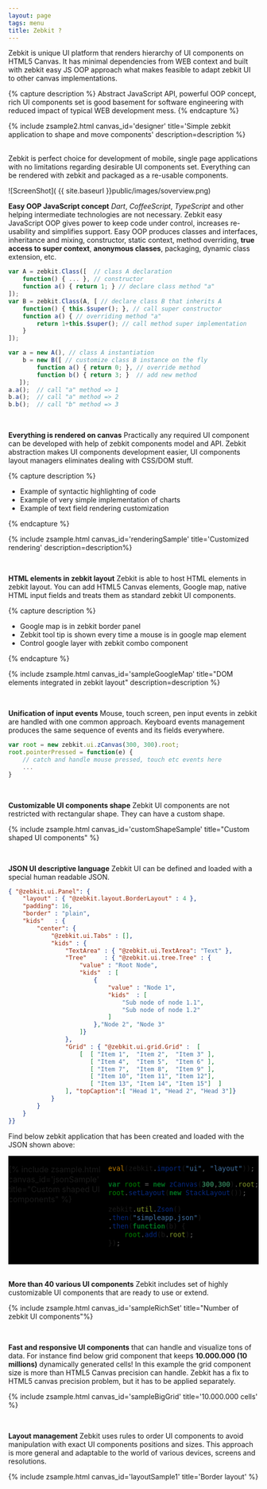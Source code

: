 ```yaml
---
layout: page
tags: menu
title: Zebkit ?
---
```


Zebkit is unique UI platform that renders hierarchy of UI components on HTML5 Canvas. It has minimal dependencies from WEB context and built with zebkit easy JS OOP approach what makes feasible to adapt zebkit UI to other canvas implementations. 

<script type="text/javascript" src="../build/zebkit.min.js">  
</script>

{% capture description %}
Abstract JavaScript API, powerful OOP concept, rich UI components set is good basement for software engineering with reduced impact of typical WEB development mess.
{% endcapture %}

{% include zsample2.html canvas_id='designer' title='Simple zebkit application to shape and move components' description=description %}

<br/>
Zebkit is perfect choice for development of mobile, single page applications with no limitations regarding desirable UI components set. Everything can be rendered with zebkit and packaged as a re-usable components.  

<script>

zebkit.require(function() {
    eval(zebkit.import("ui", "layout"));

    var root = (new zCanvas("designer", 400, 300)).root;
    root.properties({
        layout : new BorderLayout(4, 4),
        padding: 8,
        kids: {
            center: new BorderPan("Designer panel", new Panel({
                padding: 6,
                kids: [
                    new zebkit.ui.design.ShaperPan(new Checkbox("Check-box").properties({
                        value:true,
                        location: [10, 10]
                    })),

                    new zebkit.ui.design.ShaperPan(new Button("Button").properties({
                        value:true,
                        location: [190, 50]
                    })),

                    new zebkit.ui.design.ShaperPan(new TextField("Text Field").properties({
                        size : [120, 60],
                        location: [30, 100]
                    }))
                ]
            })),

            bottom: new Button("Align", [
                function fire() {
                    this.$super();
                    var y = 10, 
                        c = root.byPath("//zebkit.ui.design.ShaperPan", null);
                    for(var i=0; i < c.length; i++)  {
                        c[i].toPreferredSize();
                        c[i].setLocation(10, y);
                        y += c[i].height + 5;
                    }
                }
            ])
        }
    });
});
</script>

</td>
</tr>    
</table>

![ScreenShot]( {{ site.baseurl }}public/images/soverview.png)

**Easy OOP JavaScript concept** _Dart_, _CoffeeScript_, _TypeScript_ and other helping intermediate technologies are not necessary. Zebkit easy JavaScript OOP gives power to keep code under control, increases re-usability and simplifies support. Easy OOP produces classes and interfaces, inheritance and mixing, constructor, static context, method overriding, **true access to super context**, **anonymous classes**, packaging, dynamic class extension, etc. 
   
```js
var A = zebkit.Class([  // class A declaration 
    function() { ... }, // constructor
    function a() { return 1; } // declare class method "a"
]);
var B = zebkit.Class(A, [ // declare class B that inherits A 
    function() { this.$super(); }, // call super constructor
    function a() { // overriding method "a"
        return 1+this.$super(); // call method super implementation 
    }
]);

var a = new A(), // class A instantiation
    b = new B([ // customize class B instance on the fly
        function a() { return 0; }, // override method
        function b() { return 3; }  // add new method 
   ]);     
a.a();  // call "a" method => 1
b.a();  // call "a" method => 2
b.b();  // call "b" method => 3
```
   
<br/>

**Everything is rendered on canvas** Practically any required UI component can be developed with help of zebkit components model and API. Zebkit abstraction makes UI components development easier, UI components layout managers eliminates dealing with CSS/DOM stuff. 

{% capture description %}
<ul>
   <li>Example of syntactic highlighting of code</li>
   <li>Example of very simple implementation of charts</li>
   <li>Example of text field rendering customization</li>    
</ul>
{% endcapture %}

{% include zsample.html canvas_id='renderingSample' title='Customized rendering' description=description%}

<script type="text/javascript">
zebra_image = null;

zebkit.resources("public/images/zebra-pattern.png", function(img) {
    zebra_image = img;
});

zebkit.require(function() {
    eval(zebkit.import("ui", "layout"));

    var ZebkitTextRender = zebkit.Class(TextRender, [
        function(t, reflection) {
            if (arguments.length === 1) {
                reflection = false;
            }
            this.$super(t);
            this.image = zebra_image;
            this.reflectionGap = -40;
        },

        function getLineHeight() {
            return this.hasReflection ? this.font.height*2 + this.reflectionGap : this.font.height;
        },

        function paintLine(g,x,y,line,d) {
            var gradient=g.createLinearGradient(x,y,x,y+this.font.height);
            gradient.addColorStop(0.1, '#222');
            gradient.addColorStop(0.35, '#fff');
            gradient.addColorStop(0.65, '#fff');
            gradient.addColorStop(1.0, '#000');
            g.fillStyle = gradient;            
            g.fillText(this.getLine(line), x, y);
            g.fillStyle = this.pattern;
            g.fillRect(x, y,this.calcLineWidth(line),this.getLineHeight());
        },

        function paint(g,x,y,w,h,d) {
            this.pattern = g.createPattern(this.image, 'repeat');
            this.$super(g,x,y,w,h,d);
        }
    ]);

    var root = new zCanvas("renderingSample", 450, 300).root;
    root.setLayout(new BorderLayout(8));
    root.add(new TextField(new ZebkitTextRender("Zebkit ...")).properties({
        cursorView    : "red",
        curW          : 3,
        selectionColor: "gray",
        background    : "black",
        font          : new Font("Arial", 100)
    }));
    
    var SimpleChart = zebkit.Class(Panel, [
        function(fn, x1, x2, dx, col) {
            this.fn = fn;
            this.x1 = x1;
            this.x2 = x2;
            this.dx = dx;
            this.color = col;
            this.lineWidth = 4;
            this.$super();
        },

        function validate() {
            var b = this.isLayoutValid;
            this.$super();
            if (b === false)  {
                var maxy = -1000000, miny = 1000000, fy = [];
                for(var x=this.x1, i = 0; x < this.x2; x += this.dx, i++) {
                    fy[i] = this.fn(x);
                    if (fy[i] > maxy) maxy = fy[i];
                    if (fy[i] < miny) miny = fy[i];
                }

                var left = this.getLeft() + this.lineWidth,
                    top  = this.getTop() + this.lineWidth,
                    ww = this.width-left-this.getRight()-this.lineWidth*2,
                    hh = this.height-top-this.getBottom()-this.lineWidth*2,
                    cx = ww/(this.x2 - this.x1), cy = hh/ (maxy - miny),
                    t  = function (xy, ct) { return ct * xy; };

                this.gx = [ left ];
                this.gy = [ top + t(fy[0] - miny, cy) ];
                for(var x=this.x1+this.dx,i=1;i<fy.length;x+=this.dx,i++) {
                    this.gx[i] = left + t(x - this.x1, cx);
                    this.gy[i] = top  + t(fy[i] - miny, cy);
                }
            }
        },

        function paint(g) {
            g.beginPath();
            g.setColor(this.color);
            g.lineWidth = this.lineWidth;
            g.moveTo(this.gx[0], this.gy[0]);
            for(var i = 1; i < this.gx.length; i++) {
                g.lineTo(this.gx[i], this.gy[i]);
            }
            g.stroke();
        }
    ]);

    var SynRender = new zebkit.Class(TextRender, [
        function(content) {
            this.words = {};
            this.$super(content);
            this.setFont("Courier", 16);
        },

        function paintLine(g,x,y,line,d){
            var s = this.getLine(line), v = s.split(/\s/), xx = x;
            for(var i = 0; i < v.length; i++){
                var str = v[i], color = this.words[str];
                str += " ";
                g.setColor(color != null ? color : this.color);
                g.fillText(str, xx, y);
                xx += this.font.stringWidth(str);
            }
        }
    ]);

    sh = new SynRender("public class Test\nextends Object {\n    static {\n        if (a > 0) {\n            a = 10;\n        }\n    }\n}").setColor("white");
    sh.words= {"class"   : "#55DD22", "public" : "#FF7744",
               "extends" : "#FF7744", "static" : "#FF7744",
               "if"      : "#55DD22", "==":"green"          };

    var cpan = new Panel().setPreferredSize(230, 120);
    cpan.setLayout(new StackLayout());
    cpan.add(new SimpleChart(function(x) {
        return Math.cos(x) * Math.sin(x) - 2 * Math.sin(x*x);
    }, -2, 5, 0.01, "#FF7744"));
    cpan.add(new SimpleChart(function(x) {
        return Math.cos(x) * Math.sin(x) + 2 * Math.sin(x*x);
    }, -2, 1, 0.01, "#55DD22"))

    var pan = new Panel({
        layout: new FlowLayout(8),
        kids  : [ new Label(sh), cpan ]
    });
    root.add("top", pan);
});
</script>

<br/>

**HTML elements in zebkit layout** Zebkit is able to host HTML elements in zebkit layout. You can add HTML5 Canvas elements, Google map, native HTML input fields and treats them as standard zebkit UI components. 

{% capture description %}
<ul>
   <li>Google map is in zebkit border panel</li>
   <li>Zebkit tool tip is shown every time a mouse is in google map element</li>
   <li>Control google layer with zebkit combo component</li>
</ul>
{% endcapture %}


{% include zsample.html canvas_id='sampleGoogleMap' title="DOM elements integrated in zebkit layout" description=description %}

<script>
    var gmap = null;
    function initMap() {
        zebkit.require(function() {
            eval(zebkit.import("ui"));

            var c = new zCanvas("sampleGoogleMap", 400, 400);
            var map = new zebkit.ui.web.HtmlElement();
            map.setAttribute("id", "map");
            map.tooltip = new Tooltip("Zebkit Tooltip");
                                                       
            map.popup = new Menu(["Zebkit", "Context", "Menu"]);
            gmap = map.element;
            c.root.properties({
                layout : new zebkit.layout.BorderLayout(8),
                padding: 16,
                border : new Border("red", 2, 6),
                kids: {
                    center : new BorderPan("Google Map in zebkit layout", map),
                    bottom: new Combo([
                        "TERRAIN",  "ROADMAP", "SATELLITE" 
                    ]).properties({ border: new Border("red", 1, 6) })  
                }
            });

            var gmap = new google.maps.Map(gmap, {
                center: {lat: -34.397, lng: 150.644},
                scrollwheel: false,
                zoom: 8
            });

            var combo = c.byPath("//~zebkit.ui.Combo"); 
            combo.select(1);
            combo.on(function(src) {
                gmap.setMapTypeId(google.maps.MapTypeId[src.getValue()]);    
            });
        });
    }
</script>
<script async defer src="https://maps.googleapis.com/maps/api/js?key=AIzaSyDHbhEB-ZtVg7-eXE1yLioDSR2MIafnsIs&callback=initMap"> </script>

<br/>

**Unification of input events** Mouse, touch screen, pen input events in zebkit are handled with one common approach. Keyboard events management produces the same sequence of events and its fields everywhere.

```js
var root = new zebkit.ui.zCanvas(300, 300).root;
root.pointerPressed = function(e) {
    // catch and handle mouse pressed, touch etc events here
    ... 
}  
```

<br/>

**Customizable UI components shape** Zebkit UI components are not restricted with rectangular shape. They can have a custom shape. 

{% include zsample.html canvas_id='customShapeSample' title="Custom shaped UI components" %}

<script>
zebkit.require(function() {
    eval(zebkit.import("ui"));
    var zcan = new zCanvas("customShapeSample", 550, 250);
    var root = new Panel(new zebkit.layout.FlowLayout("center", "center", "vertical", 16));
    zcan.root.setLayout(new zebkit.layout.FlowLayout(16));
    zcan.root.add(root);


    var RoundButton = zebkit.Class(Button, [
        function (target) {
            this.$super(target);
            this.setBorder ({
                "pressed.over" : new RoundBorder("#AACCDD", 4),
                "pressed.out"  : new RoundBorder("black", 4),
                "over"         : new RoundBorder("orange", 4),
                "out"          : new RoundBorder("red", 4)
            });

            this.setBackground({
                "pressed.over" : "#DDFFCC",
                "pressed.out"  : "#DDFFFF",
                "over" : "red",
                "out" : "orange"
            });
        },

        function contains(x, y) {
            var a = this.width / 2, b = this.height / 2;
            x -= a;
            y  = -y + b;
            return  (x * x)/(a * a) + (y * y)/(b * b) <= 1;
        }
    ]);

    var Cloud = zebkit.Class(Shape, [
        function outline(g,x,y,w,h,d) {
            g.beginPath();
            g.moveTo(x + w * 0.2, y  +  h * 0.25);
            g.bezierCurveTo(x, y+h*0.25, x, y+h*0.75, x+w*0.2,y+ h*0.75);
            g.bezierCurveTo(x+0.1*w,y+h-1,x+0.8*w, y+h-1,x+w*0.7,y+h*0.75);
            g.bezierCurveTo(x+w-1,y+h*0.75,x+w-1,y,x+w*0.65,y + h*0.25);
            g.bezierCurveTo(x+w-1,y,x+w*0.1,y,x+w*0.2,y + h * 0.25) ;
            g.closePath();
            return true;
        }
    ]);

    var TriangleBorder = zebkit.Class(Shape, [
        function outline(g,x,y,w,h,d) {
            g.beginPath();
            x += this.width;
            y += this.width;
            w -= 2 * this.width;
            h -= 2 * this.width;
            g.moveTo(x + Math.floor(w / 2) - 1, y);
            g.lineTo(x + w - 1, y + h - 1);
            g.lineTo(x, y + h - 1);
            g.closePath();
            return true;
        }
    ]);

    var TriangleButton = zebkit.Class(Button, [
        function(target, color) {
            this.$super(target);
            this.setBorder(new TriangleBorder(arguments.length > 1 ? color : "red", 4));
        },

        function contains(x, y) {
            var w = this.width, h = this.height,
                x1 = Math.floor(w/2) - 1, x2 = w - 1, x3 = 0,
                y1 = 0, y2 = h - 1, y3 = y2,
                b1 = ((x - x2) * (y1 - y2) - (x1 - x2) * (y - y2)) < 0,
                b2 = ((x - x3) * (y2 - y3) - (x2 - x3) * (y - y3)) < 0,
                b3 = ((x - x1) * (y3 - y1) - (x3 - x1) * (y - y1)) < 0;
            return b1 == b2 && b2 == b3;
        }
    ]);

    var SimpleChart = zebkit.Class(Panel, [
        function(fn, x1, x2, dx, col) {
            this.fn = fn;
            this.x1 = x1;
            this.x2 = x2;
            this.dx = dx;
            this.color = col;
            this.lineWidth = 2;
            this.$super();
        },
        function validate() {
            var b = this.isLayoutValid;
            this.$super();
            if (b === false)  {
                var maxy = -1000000, miny = 1000000, fy = [];
                for(var x=this.x1, i = 0; x < this.x2; x += this.dx, i++) {
                    fy[i] = this.fn(x);
                    if (fy[i] > maxy) maxy = fy[i];
                    if (fy[i] < miny) miny = fy[i];
                }

                var left = this.getLeft() + this.lineWidth,
                    top  = this.getTop() + this.lineWidth,
                    ww = this.width-left-this.getRight()-this.lineWidth*2,
                    hh = this.height-top-this.getBottom()-this.lineWidth*2,
                    cx  = ww/(this.x2 - this.x1), cy = hh/ (maxy - miny);

                var t = function (xy, ct) {
                    return ct * xy;
                };

                this.gx = [ left ];
                this.gy = [ top + t(fy[0] - miny, cy) ];
                for(var x=this.x1+this.dx,i=1;i<fy.length;x+=this.dx,i++) {
                    this.gx[i] = left + t(x - this.x1, cx);
                    this.gy[i] = top  + t(fy[i] - miny, cy);
                }
            }
        },

        function paint(g) {
            g.beginPath();
            g.setColor(this.color);
            g.lineWidth = this.lineWidth;
            g.moveTo(this.gx[0], this.gy[0]);
            for(var i = 1; i < this.gx.length; i++) {
                g.lineTo(this.gx[i], this.gy[i]);
            }
            g.stroke();
        }
    ]);

    var b = new Button(new Label("Cloud button").setColor("white"));
    b.setBackground({
        "over"         : "red",
        "out"          : "orange",
        "pressed.over" : "black" 
    });
    b.setBorder(new Cloud("red", 4));
    b.setPreferredSize(140, 90);
    root.add(b);

    var b1=new RoundButton(new ImagePan("public/images/boat.png").setPadding(6)),
        b2=new RoundButton(new ImagePan("public/images/drop.png").setPadding(6)),
        b3=new RoundButton(new ImagePan("public/images/bug-o.png").setPadding(6));
    root.add(new Panel({
        layout:new zebkit.layout.FlowLayout("center","center","horizontal", 8),
        kids  : [ b1, b2, b3 ]
    }));

    var lab = new ImageLabel("Triangle\nbutton", new ImagePan("public/images/bug-o.png").setPreferredSize(32,32));
    lab.setImgAlignment("bottom");
    lab.setPadding(14,0,0,0);
    lab.setColor("black");
    var tb = new TriangleButton(lab.setFont("bold"));
    zcan.root.add(tb.setPreferredSize(200, 150));
});
</script>

<br/>

**JSON UI descriptive language** Zebkit UI can be defined and loaded with a special human readable JSON. 

```json
{ "@zebkit.ui.Panel": {
    "layout" : { "@zebkit.layout.BorderLayout" : 4 },
    "padding": 16, 
    "border" : "plain",
    "kids"   : {
        "center": {
            "@zebkit.ui.Tabs" : [],
            "kids" : {
                "TextArea" : { "@zebkit.ui.TextArea": "Text" },
                "Tree"     : { "@zebkit.ui.tree.Tree" : {
                    "value" : "Root Node",
                    "kids"  : [
                        { 
                            "value" : "Node 1",
                            "kids"  : [ 
                                "Sub node of node 1.1", 
                                "Sub node of node 1.2"
                            ] 
                        },"Node 2", "Node 3"
                    ]}
                },
                "Grid" : { "@zebkit.ui.grid.Grid" :  [
                    [  [ "Item 1",  "Item 2",  "Item 3" ],
                       [ "Item 4",  "Item 5",  "Item 6" ],
                       [ "Item 7",  "Item 8",  "Item 9" ],
                       [ "Item 10", "Item 11", "Item 12"],
                       [ "Item 13", "Item 14", "Item 15"]  ]
                ], "topCaption":[ "Head 1", "Head 2", "Head 3"]}
            }
        }
    }
}}
```

Find below zebkit application that has been created and loaded with the JSON shown above:

<table cellspacing="0" cellpadding="0" border="0" style="margin:0px;">
    <tr style="padding:0px;background-color:black;">
        <td align="left" 
            valign="top" 
            style="border-color:black;padding:0px;background-color:black;">

{% include zsample.html canvas_id='jsonSample' title="Custom shaped UI components" %}

</td>

<td align="left" 
    valign="top" 
    style="padding:0px;background-color:black;border-color:black;">

```js
eval(zebkit.import("ui", "layout"));

var root = new zCanvas(300,300).root;
root.setLayout(new StackLayout());

zebkit.util.Zson()
.then("simpleapp.json")
.then(function(b) {
    root.add(b.root);
});
    
```

</td></tr></table>

<br/>

<script>
zebkit.require(function() {
    eval(zebkit.import("ui"));
    var root = new zCanvas("jsonSample", 300, 300).root;
    root.setLayout(new zebkit.layout.StackLayout());

    var bag = new zebkit.util.Zson();

    bag.then("public/js/simpleapp.json").then(function(bag) {
        root.add(bag.root);
    }).catch();    
});
</script>

**More than 40 various UI components** Zebkit includes set of highly customizable UI components that are ready to use or extend.    

{% include zsample.html canvas_id='sampleRichSet' title="Number of zebkit UI components"%}

<script type="text/javascript">
    zebkit.require(function() {
       eval(zebkit.import("ui","layout","ui.grid","ui.tree","ui.design"));
   
       var root = new zCanvas("sampleRichSet", 650, 750).root;
       root.setLayout(new RasterLayout(true));

       root.add(new Button("Button"));
       root.add(new Button("@(public/images/bug-o.png):32x32Image\nbutton")).setLocation(30, 45);

       root.add(new Link(new zebkit.data.Text("Just a simple\nLink")).setLocation(150,30));

       root.add(new TextField("Text field").setLocation(250, 540).
           setPreferredSize(150, -1));

       var grid = new Grid([
           [   "Item 1.1", 
               "Item 1.2",
               new ImagePan("public/images/bmw_small.png", [
                   function imageLoaded() { if (grid != null) grid.vrp(); }
               ]).setPreferredSize(32, 32)
           ],
           [   "Item 2.1", 
               "Item 2.2",
               new ImagePan("public/images/saab_small.png").setPreferredSize(32,32)
           ],
       ]); 
       grid.defXAlignment = "center"; 
       grid.setUsePsMetric(true);
       grid.setCellPadding(8);

       grid.add("top", new CompGridCaption([
          "Title 1", 
          "Title 2", 
           new ImageLabel(new CompGridCaption.Link("Title 3"), 
           new ImagePan("public/images/wbug.png").setPreferredSize(24,24)).setPadding(4,4,4,8)
       ]));
       
       grid.add(new LeftCompGridCaption([ "I", "II" ]));
       
       var checks = new Panel(new FlowLayout("left", "center","vertical", 4));
       checks.add(new Checkbox("Checkbox"));
       checks.add(new Line("orange", "red").setConstraints("stretch"));
       var group = new Group(); 
       checks.add(new Radiobox("Radiobox 1", group));
       checks.add(new Radiobox("Radiobox 2", group));
       checks.setPadding(8);
       root.add(new BorderPan("Checkboxes", checks).setLocation(30, 300));        
       root.add(grid.setLocation(10,150));
  
       var tabs = new Tabs();
       tabs.setPreferredSize(360, 260);
   
       tabs.add("Scroll panel", new ScrollPan(new ImagePan("public/images/flowers2.jpg")).setAutoHide(true));
       tabs.add("Split panel", new SplitPan(
           new ImagePan("public/images/flowers3.png").setPadding(8), 
           new SplitPan(
               new ImagePan("public/images/flowers.jpg").setPadding(8),
               new ImagePan("public/images/landscape.jpg").setPadding(8), 
               "horizontal"
           ).setGripperLoc(100)
       ).setGripperLoc(120));
       var p = new Panel(new GridLayout(2,2,true,true).setPadding(4));
       p.add(new BorderPan("Label"));
       p.add(new BorderPan("@(public/images/honda_small.png):20x20Image label"));
       p.add(new BorderPan("Label").setAlignment("center"));
       p.add(new BorderPan("[x]Interactive Label").setOrientation("bottom").setAlignment("right"));
       tabs.add("Border panel", p);
       root.add(tabs.setLocation(290, 80));

       var mbar = new Menubar({
           "Menu Item 1" : [
               "[x]Sub Item 1",
               "-",
               "Sub Item 2",
               "Sub Item 3" ],
           "Menu Item 2" : [
               "()Sub Item 1",
               "()Sub Item 2",
               "(x)Sub Item 3" ],
           "Menu Item 3": {
               "Sub Item 1" : null,
               "Sub Item 2" : {
                   "Sub Item 1" : null,
                   "Sub Item 2" : null,
                   "Sub Item 3" : null
               }
           }
       }).setLocation(250, 0);
       root.add(mbar);

       var tree = new CompTree({
           value: "Root",
           kids: [
               "[x] Item 1",
               [ "Combo Item 1", "Combo Item 2", "Combo Item 3" ],
               {   value: "Item 2",
                   kids : [
                       "Subitem 1",
                       "[] Subitem 2",
                       "[x] Subitem 3"
                   ] 
               }
           ]
       }).setLocation(430, 510);
       tree.model.root.kids[1].value.select(0);
       root.add(tree);

       tabs.toBack();

       var ta = new TextArea("This is multi lines text in\nfully rendered in\nHTML5 Canvas\ncomponent");
       ta.setPreferredSize(170, 120);
       ta.setLocation(210, 360);
       root.add(ta);

       var toolbar = new Toolbar();
       toolbar.add(new ImagePan("public/images/bug-o.png").setPreferredSize(24, 24));
       toolbar.add(new ImagePan("public/images/drop.png").setPreferredSize(24, 24));
       toolbar.add("-");
       toolbar.add(new ImagePan("public/images/boat.png").setPreferredSize(24, 24));
       toolbar.add("-");
       toolbar.addSwitcher("On/Off");
       root.add(toolbar.setLocation(400, 360));

       var combo = zebkit.ui.$component([
           "*@(public/images/bmw.png):16x16 Item 1",
           "@(public/images/honda.png):16x16 Item 2",
           "@(public/images/saab.png):16x16 Item 3"
       ]).setPreferredSize(140, 30);

       root.add(combo.setLocation(140, 100));

       var p = new CollapsiblePan.GroupPan(
           new CollapsiblePan("Page 1", new Panel({
               layout: new GridLayout(3, 2, false, true).
                   setDefaultConstraints(new Constraints(
                       "stretch", "center", 4
                   )),
               padding: 8,
               background : "#202220",
               kids  : [
                   new Label("User name: "),
                   new TextField("", 8),
                   new Label("Password: "),
                   new PassTextField(""),
                   new Label(""), 
                   new Button("Save").$setConstraints(new Constraints(
                       "right", "center", 4
                   ))
               ]
           })),
           new CollapsiblePan("Page 2", 
               new Panel({
                   layout : new FlowLayout("center", "center"),
                   background : "#202220",
                   kids   : [
                       new Label("No content is available")
                   ]
               })),
           new CollapsiblePan("Page 3", new Label("...").setBackground("#202220"))
       ).setPreferredSize(220, 250);
       root.add(p.setLocation(10,500));

       var pt = new PassTextField("", 12, true).setHint("enter password");
       root.add(pt.setPreferredSize(150, -1).setLocation(250, 495));
       
       var desBt= new ShaperPan(
           new Checkbox("Control size\nand drag me!"));
       desBt.setLocation(450, 430);
       root.add(desBt);

       var tpLab = new Label("Move mouse in\ntool tip is shown");
       tpLab.setBorder("plain");
       tpLab.setPadding(8);
       tpLab.setFont("bold");
       tpLab.tooltip=new Tooltip("@(public/images/wbug.png):16x16Tooltip");
       root.add(tpLab.setLocation(290, 600));
   });
</script>

<br/>

**Fast and responsive UI components** that can handle and visualize tons of data. For instance find below grid component that keeps **10.000.000 (10 millions)** dynamically generated cells! In this example the grid component size is more than HTML5 Canvas precision can handle. Zebkit has a fix to HTML5 canvas precision problem, but it has to be applied separately.
 
{% include zsample.html canvas_id='sampleBigGrid' title='10.000.000 cells' %}

<script type="text/javascript">
    zebkit.require(function() {
        eval(zebkit.import("ui","layout","ui.grid"));
        var grid = new Grid(1000000, 10);
        grid.defXAlignment = "center";
        var titles = [];
        for(var i = 0; i < 10; i++) { titles[i] = "Title " + i; }
        grid.add("top", new GridCaption(titles));
        grid.setViewProvider(new DefViews([
            function getView(target, row, col, obj){
                this.render.setValue("Item ["+ row + "," + col +"]");
                return this.render;
            },
            function getCellColor(target, row, col) {
                return row % 2 === 0 ?  "orange" : "#ff9149"; 
            }
        ]));

        var root = new zCanvas("sampleBigGrid", 650, 400).root;
        root.setLayout(new BorderLayout());
        root.add(new ScrollPan(grid).setAutoHide(true));
    });
</script>

<br/>

**Layout management** Zebkit uses rules to order UI components to avoid manipulation with exact UI components positions and sizes. This approach is more general and adaptable to the world of various devices, screens and resolutions.

{% include zsample.html canvas_id='layoutSample1' title='Border layout' %}

<script type='text/javascript'>
zebkit.require(function() {
    eval(zebkit.import("ui", "layout"));

    // Border layout
    var r = new zCanvas("layoutSample1", 500, 400).root;
    r.setLayout(new BorderLayout());
    r.add(new Panel({
        layout : new BorderLayout(4),
        kids   : {
            "center": new Button("CENTER"),
            "left":   new Button("LEFT"),
            "right":  new Button("RIGHT"),
            "top":    new Button("TOP"),
            "bottom": new Button("BOTTOM")
        }
    }).setPreferredSize(300, -1));
});
</script>
